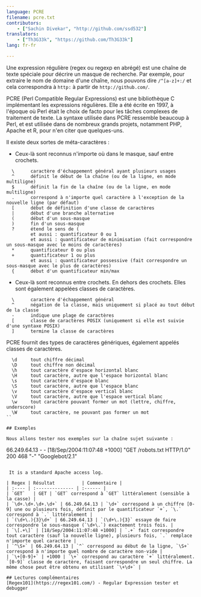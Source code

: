 ```yaml
---
language: PCRE
filename: pcre.txt
contributors:
    - ["Sachin Divekar", "http://github.com/ssd532"]
translators:
    - ["Th3G33k", "https://github.com/Th3G33k"]
lang: fr-fr

---
```


Une expression régulière (regex ou regexp en abrégé) est une chaîne de texte spéciale pour décrire un masque de recherche. Par exemple, pour extraire le nom de domaine d'une chaîne, nous pouvons dire `/^[a-z]+:/` et cela correspondra à `http:` à partir de `http://github.com/`.

PCRE (Perl Compatible Regular Expressions) est une bibliothèque C implémentant les expressions régulières. Elle a été écrite en 1997, à l'époque où Perl était le choix de facto pour les tâches complexes de traitement de texte. La syntaxe utilisée dans PCRE ressemble beaucoup à Perl, et est utilisée dans de nombreux grands projets, notamment PHP, Apache et R, pour n'en citer que quelques-uns.

Il existe deux sortes de méta-caractères :

* Ceux-là sont reconnus n'importe où dans le masque, sauf entre crochets.

```
  \      caractère d'échappement général ayant plusieurs usages
  ^      définit le début de la chaîne (ou de la ligne, en mode multiligne)
  $      définit la fin de la chaîne (ou de la ligne, en mode multiligne)
  .      correspond à n'importe quel caractère à l'exception de la nouvelle ligne (par défaut)
  [      début de définition d'une classe de caractères
  |      début d'une branche alternative
  (      début d'un sous-masque
  )      fin d'un sous-masque
  ?      étend le sens de (
         et aussi : quantificateur 0 ou 1
         et aussi : quantificateur de minimisation (fait correspondre un sous-masque avec le moins de caractères)
  *      quantificateur 0 ou plus
  +      quantificateur 1 ou plus
         et aussi : quantificateur possessive (fait correspondre un sous-masque avec le plus de caractères)
  {      début d'un quantificateur min/max
```

* Ceux-là sont reconnus entre crochets. En dehors des crochets. Elles sont également appelées classes de caractères.

```
  \      caractère d'échappement général
  ^      négation de la classe, mais uniquement si placé au tout début de la classe
  -      indique une plage de caractères
  [      classe de caractères POSIX (uniquement si elle est suivie d'une syntaxe POSIX)
  ]      termine la classe de caractères
```

PCRE fournit des types de caractères génériques, également appelés classes de caractères.

```
  \d     tout chiffre décimal
  \D     tout chiffre non décimal
  \h     tout caractère d'espace horizontal blanc
  \H     tout caractère, autre que l'espace horizontal blanc
  \s     tout caractère d'espace blanc
  \S     tout caractère, autre que l'espace blanc
  \v     tout caractère d'espace vertical blanc
  \V     tout caractère, autre que l'espace vertical blanc
  \w     tout caractère pouvant former un mot (lettre, chiffre, underscore)
  \W     tout caractère, ne pouvant pas former un mot
``

## Exemples

Nous allons tester nos exemples sur la chaîne sujet suivante :

```
66.249.64.13 - - [18/Sep/2004:11:07:48 +1000] "GET /robots.txt HTTP/1.0" 200 468 "-" "Googlebot/2.1"
```

 It is a standard Apache access log.

| Regex | Résultat          | Commentaire |
| :---- | :-------------- | :------ |
| `GET`   | GET | `GET` correspond à `GET` littéralement (sensible à la casse) |
| `\d+.\d+.\d+.\d+` | 66.249.64.13 | `\d+` correspond à un chiffre [0-9] une ou plusieurs fois, définit par le quantificateur `+`, `\.` correspond à `.` littéralement |
| `(\d+\.){3}\d+` | 66.249.64.13 | `(\d+\.){3}` essaye de faire correspondre le sous-masque (`\d+\.`) exactement trois fois. |
| `\[.+\]` | [18/Sep/2004:11:07:48 +1000] | `.+` fait correspondre tout caractère (sauf la nouvelle ligne), plusieurs fois, `.` remplace n'importe quel caractère |
| `^\S+` | 66.249.64.13 | `^` correspond au début de la ligne, `\S+` correspond à n'importe quel nombre de caractère non-vide |
| `\+[0-9]+` | +1000 | `\+` correspond au caractère `+` littéralement. `[0-9]` classe de caractère, faisant correspondre un seul chiffre. La même chose peut être obtenu en utilisant `\+\d+` |

## Lectures complémentaires
[Regex101](https://regex101.com/) - Regular Expression tester et debugger
